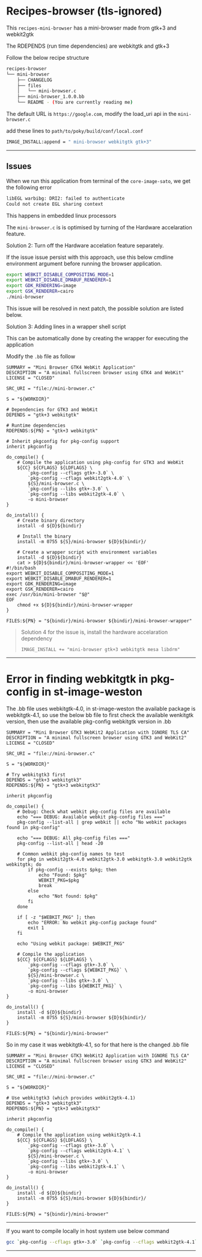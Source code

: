# Recipes-browser (tls-ignored)

This `recipes-mini-browser` has a mini-browser made from gtk+3 and webkit2gtk

The RDEPENDS (run time dependencies) are webkitgtk and gtk+3

Follow the below recipe structure

```bash
recipes-browser
└── mini-browser
    ├── CHANGELOG
    ├── files
    │   └── mini-browser.c
    ├── mini-browser_1.0.0.bb
    └── README - (You are currently reading me)
```

The default URL is `https://google.com`, modify the load_uri api in the `mini-browser.c`

add these lines to `path/to/poky/build/conf/local.conf`

```bash
IMAGE_INSTALL:append = " mini-browser webkitgtk gtk+3"
```

---

## Issues

When we run this application from terminal of the `core-image-sato`, we get the following error

```bash
libEGL warbibg: DRI2: failed to authenticate
Could not create EGL sharing context
```

This happens in embedded linux processors

The `mini-browser.c` is is optimised by turning of the Hardware accelaration feature.

Solution 2: Turn off the Hardware accelation feature separately.

If the issue issue persist with this approach, use this below cmdline environment argument before running the browser application.

```bash
export WEBKIT_DISABLE_COMPOSITING_MODE=1
export WEBKIT_DISABLE_DMABUF_RENDERER=1
export GDK_RENDERING=image
export GSK_RENDERER=cairo
./mini-browser
```

This issue will be resolved in next patch, the possible solution are listed below.

Solution 3: Adding lines in a wrapper shell script

This can be automatically done by creating the wrapper for executing the application

Modify the `.bb` file as follow

```bb
SUMMARY = "Mini Browser GTK4 WebKit Application"
DESCRIPTION = "A minimal fullscreen browser using GTK4 and WebKit"
LICENSE = "CLOSED"

SRC_URI = "file://mini-browser.c"

S = "${WORKDIR}"

# Dependencies for GTK3 and WebKit
DEPENDS = "gtk+3 webkitgtk"

# Runtime dependencies
RDEPENDS:${PN} = "gtk+3 webkitgtk"

# Inherit pkgconfig for pkg-config support
inherit pkgconfig

do_compile() {
    # Compile the application using pkg-config for GTK3 and WebKit
    ${CC} ${CFLAGS} ${LDFLAGS} \
        `pkg-config --cflags gtk+-3.0` \
        `pkg-config --cflags webkit2gtk-4.0` \
        ${S}/mini-browser.c \
        `pkg-config --libs gtk+-3.0` \
        `pkg-config --libs webkit2gtk-4.0` \
        -o mini-browser
}

do_install() {
    # Create binary directory
    install -d ${D}${bindir}
    
    # Install the binary
    install -m 0755 ${S}/mini-browser ${D}${bindir}/
    
    # Create a wrapper script with environment variables
    install -d ${D}${bindir}
    cat > ${D}${bindir}/mini-browser-wrapper << 'EOF'
#!/bin/bash
export WEBKIT_DISABLE_COMPOSITING_MODE=1
export WEBKIT_DISABLE_DMABUF_RENDERER=1
export GDK_RENDERING=image
export GSK_RENDERER=cairo
exec /usr/bin/mini-browser "$@"
EOF
    chmod +x ${D}${bindir}/mini-browser-wrapper
}

FILES:${PN} = "${bindir}/mini-browser ${bindir}/mini-browser-wrapper"
```

> Solution 4 for the issue is, install the hardware accelaration dependency
>
> ```bb
> IMAGE_INSTALL += "mini-browser gtk+3 webkitgtk mesa libdrm"
> ```

---


# Error in finding webkitgtk in pkg-config in st-image-weston

The .bb file uses webkitgtk-4.0, in st-image-weston the available package is webkitgtk-4.1, so use the below bb file to first check the available wenkitgtk version, then use the available pkg-config webkitgtk version in .bb

```bb
SUMMARY = "Mini Browser GTK3 WebKit2 Application with IGNORE TLS CA"
DESCRIPTION = "A minimal fullscreen browser using GTK3 and WebKit2"
LICENSE = "CLOSED"

SRC_URI = "file://mini-browser.c"

S = "${WORKDIR}"

# Try webkitgtk3 first
DEPENDS = "gtk+3 webkitgtk3"
RDEPENDS:${PN} = "gtk+3 webkitgtk3"

inherit pkgconfig

do_compile() {
    # Debug: Check what webkit pkg-config files are available
    echo "=== DEBUG: Available webkit pkg-config files ==="
    pkg-config --list-all | grep webkit || echo "No webkit packages found in pkg-config"
    
    echo "=== DEBUG: All pkg-config files ==="
    pkg-config --list-all | head -20
    
    # Common webkit pkg-config names to test
    for pkg in webkit2gtk-4.0 webkit2gtk-3.0 webkitgtk-3.0 webkit2gtk webkitgtk; do
        if pkg-config --exists $pkg; then
            echo "Found: $pkg"
            WEBKIT_PKG=$pkg
            break
        else
            echo "Not found: $pkg"
        fi
    done
    
    if [ -z "$WEBKIT_PKG" ]; then
        echo "ERROR: No webkit pkg-config package found"
        exit 1
    fi
    
    echo "Using webkit package: $WEBKIT_PKG"
    
    # Compile the application
    ${CC} ${CFLAGS} ${LDFLAGS} \
        `pkg-config --cflags gtk+-3.0` \
        `pkg-config --cflags ${WEBKIT_PKG}` \
        ${S}/mini-browser.c \
        `pkg-config --libs gtk+-3.0` \
        `pkg-config --libs ${WEBKIT_PKG}` \
        -o mini-browser
}

do_install() {
    install -d ${D}${bindir}
    install -m 0755 ${S}/mini-browser ${D}${bindir}/
}

FILES:${PN} = "${bindir}/mini-browser"
```


So in my case it was webkitgtk-4.1, so for that here is the changed .bb file

```bb
SUMMARY = "Mini Browser GTK3 WebKit2 Application with IGNORE TLS CA"
DESCRIPTION = "A minimal fullscreen browser using GTK3 and WebKit2"
LICENSE = "CLOSED"

SRC_URI = "file://mini-browser.c"

S = "${WORKDIR}"

# Use webkitgtk3 (which provides webkit2gtk-4.1)
DEPENDS = "gtk+3 webkitgtk3"
RDEPENDS:${PN} = "gtk+3 webkitgtk3"

inherit pkgconfig

do_compile() {
    # Compile the application using webkit2gtk-4.1
    ${CC} ${CFLAGS} ${LDFLAGS} \
        `pkg-config --cflags gtk+-3.0` \
        `pkg-config --cflags webkit2gtk-4.1` \
        ${S}/mini-browser.c \
        `pkg-config --libs gtk+-3.0` \
        `pkg-config --libs webkit2gtk-4.1` \
        -o mini-browser
}

do_install() {
    install -d ${D}${bindir}
    install -m 0755 ${S}/mini-browser ${D}${bindir}/
}

FILES:${PN} = "${bindir}/mini-browser"
```

----

If you want to compile locally in host system use below command

```bash
gcc `pkg-config --cflags gtk+-3.0` `pkg-config --cflags webkit2gtk-4.1` mini-browser.c `pkg-config --libs gtk+-3.0` `pkg-config --libs webkit2gtk-4.1` -o mini-browser.out
```

---
